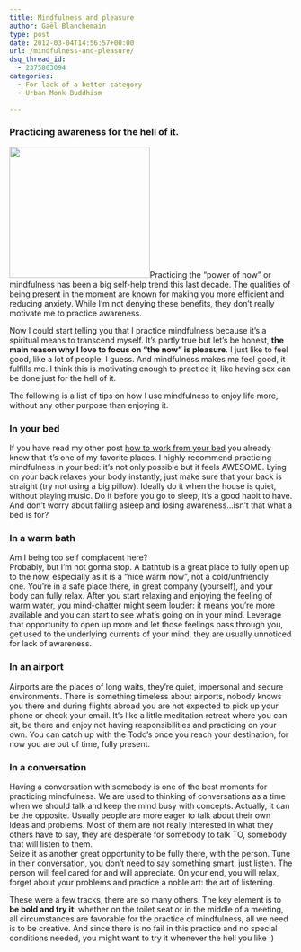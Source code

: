 ```yaml
---
title: Mindfulness and pleasure
author: Gaël Blanchemain
type: post
date: 2012-03-04T14:56:57+00:00
url: /mindfulness-and-pleasure/
dsq_thread_id:
  - 2375803094
categories:
  - For lack of a better category
  - Urban Monk Buddhism

---
```

### Practicing awareness for the hell of it.

[<img class="alignleft size-full wp-image-1124" title="breastfeeding-alcohol-consumption" src="http://www.gr0wing.com/wp-content/uploads/2012/03/breastfeeding-alcohol-consumption.jpg" alt="" width="250" height="233" />][1]Practicing the &#8220;power of now&#8221; or mindfulness has been a big self-help trend this last decade. The qualities of being present in the moment are known for making you more efficient and reducing anxiety. While I&#8217;m not denying these benefits, they don&#8217;t really motivate me to practice awareness.

Now I could start telling you that I practice mindfulness because it&#8217;s a spiritual means to transcend myself. It&#8217;s partly true but let&#8217;s be honest, **the main reason why I love to focus on &#8220;the now&#8221; is pleasure**. I just like to feel good, like a lot of people, I guess. And mindfulness makes me feel good, it fulfills me. I think this is motivating enough to practice it, like having sex can be done just for the hell of it.

The following is a list of tips on how I use mindfulness to enjoy life more, without any other purpose than enjoying it.

<!--more-->

### In your bed

If you have read my other post [how to work from your bed][2] you already know that it&#8217;s one of my favorite places. I highly recommend practicing mindfulness in your bed: it&#8217;s not only possible but it feels AWESOME. Lying on your back relaxes your body instantly, just make sure that your back is straight (try not using a big pillow). Ideally do it when the house is quiet, without playing music. Do it before you go to sleep, it&#8217;s a good habit to have. And don&#8217;t worry about falling asleep and losing awareness…isn&#8217;t that what a bed is for?

### In a warm bath

Am I being too self complacent here?  
Probably, but I&#8217;m not gonna stop. A bathtub is a great place to fully open up to the now, especially as it is a &#8220;nice warm now&#8221;, not a cold/unfriendly one. You&#8217;re in a safe place there, in great company (yourself), and your body can fully relax. After you start relaxing and enjoying the feeling of warm water, you mind-chatter might seem louder: it means you&#8217;re more available and you can start to see what&#8217;s going on in your mind. Leverage that opportunity to open up more and let those feelings pass through you, get used to the underlying currents of your mind, they are usually unnoticed for lack of awareness.

### In an airport

Airports are the places of long waits, they&#8217;re quiet, impersonal and secure environments. There is something timeless about airports, nobody knows you there and during flights abroad you are not expected to pick up your phone or check your email. It&#8217;s like a little meditation retreat where you can sit, be there and enjoy not having responsibilities and practicing on your own. You can catch up with the Todo&#8217;s once you reach your destination, for now you are out of time, fully present.

### In a conversation

Having a conversation with somebody is one of the best moments for practicing mindfulness. We are used to thinking of conversations as a time when we should talk and keep the mind busy with concepts. Actually, it can be the opposite. Usually people are more eager to talk about their own ideas and problems. Most of them are not really interested in what they others have to say, they are desperate for somebody to talk TO, somebody that will listen to them.  
Seize it as another great opportunity to be fully there, with the person. Tune in their conversation, you don&#8217;t need to say something smart, just listen. The person will feel cared for and will appreciate. On your end, you will relax, forget about your problems and practice a noble art: the art of listening.

These were a few tracks, there are so many others. The key element is to **be bold and try it**: whether on the toilet seat or in the middle of a meeting, all circumstances are favorable for the practice of mindfulness, all we need is to be creative. And since there is no fail in this practice and no special conditions needed, you might want to try it whenever the hell you like :)

 [1]: http://www.gr0wing.com/mindfulness-and-pleasure/breastfeeding-alcohol-consumption/#main
 [2]: http://www.gr0wing.com/howto-work-from-your-bed/ "How to work from your bed"